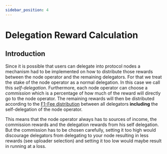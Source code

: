 ```yaml
---
sidebar_position: 4
---
```


# Delegation Reward Calculation

## Introduction

Since it is possible that users can delegate into protocol nodes a mechanism had to be implemented on how to distribute those rewards between the node operator and the remaining delegators. For that we treat the stake of the node operator as a normal delegation. In this case we call this *self-delegation*. Furthermore, each node operator can choose a *commission* which is a percentage of how much of the reward will directly go to the node operator. The remaining rewards will then be distributed according to the [F1-Fee distribution](https://drops.dagstuhl.de/opus/volltexte/2020/11974/pdf/OASIcs-Tokenomics-2019-10.pdf) between all delegators **including** the self-delegation of the node operator.

This means that the node operator always has to sources of income, the commission rewards and the delegation rewards from his self delegation. But the commission has to be chosen carefully, setting it too high would discourage delegators from delegating to your node resulting in less rewards (see uploader selection) and setting it too low would maybe result in running at a loss.
